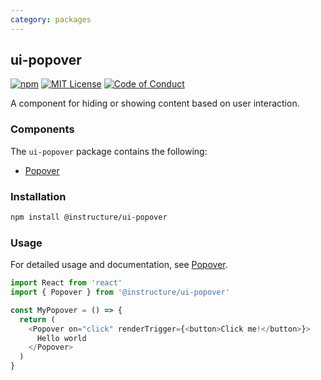 ```yaml
---
category: packages
---
```


## ui-popover

[![npm][npm]][npm-url]
[![MIT License][license-badge]][license]
[![Code of Conduct][coc-badge]][coc]

A component for hiding or showing content based on user interaction.

### Components

The `ui-popover` package contains the following:

- [Popover](#Popover)

### Installation

```sh
npm install @instructure/ui-popover
```

### Usage

For detailed usage and documentation, see [Popover](#Popover).

```js
import React from 'react'
import { Popover } from '@instructure/ui-popover'

const MyPopover = () => {
  return (
    <Popover on="click" renderTrigger={<button>Click me!</button>}>
      Hello world
    </Popover>
  )
}
```

[npm]: https://img.shields.io/npm/v/@instructure/ui-popover.svg
[npm-url]: https://npmjs.com/package/@instructure/ui-popover
[license-badge]: https://img.shields.io/npm/l/instructure-ui.svg?style=flat-square
[license]: https://github.com/instructure/instructure-ui/blob/master/LICENSE.md
[coc-badge]: https://img.shields.io/badge/code%20of-conduct-ff69b4.svg?style=flat-square
[coc]: https://github.com/instructure/instructure-ui/blob/master/CODE_OF_CONDUCT.md
